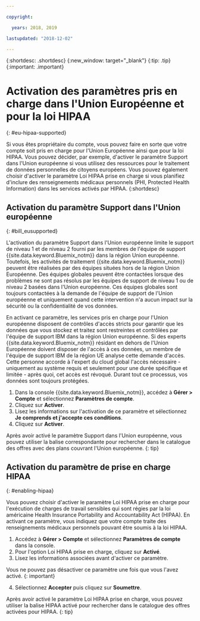```yaml
---

copyright:

  years: 2018, 2019

lastupdated: "2018-12-02" 

---
```


{:shortdesc: .shortdesc}
{:new_window: target="_blank"}
{:tip: .tip}
{:important: .important}


# Activation des paramètres pris en charge dans l'Union Européenne et pour la loi HIPAA
{: #eu-hipaa-supported}

Si vous êtes propriétaire du compte, vous pouvez faire en sorte que votre compte soit pris en charge pour l'Union Européenne ainsi que pour la loi HIPAA. Vous pouvez décider, par exemple, d'activer le paramètre Support dans l'Union européenne si vous utilisez des ressources pour le traitement de données personnelles de citoyens européens. Vous pouvez également choisir d'activer le paramètre Loi HIPAA prise en charge si vous planifiez d'inclure des renseignements médicaux personnels (PHI, Protected Health Information) dans les services activés par HIPAA. 
{:shortdesc}


## Activation du paramètre Support dans l'Union européenne
{: #bill_eusupported}

L'activation du paramètre Support dans l'Union européenne limite le support de niveau 1 et de niveau 2 fourni par les membres de l'équipe de support {{site.data.keyword.Bluemix_notm}} dans la région Union européenne. Toutefois, les activités de traitement {{site.data.keyword.Bluemix_notm}} peuvent être réalisées par des équipes situées hors de la région Union Européenne. Des équipes globales peuvent être contactées lorsque des problèmes ne sont pas résolus par les équipes de support de niveau 1 ou de niveau 2 basées dans l'Union européenne. Ces équipes globales sont toujours contactées à la demande de l'équipe de support de l'Union européenne et uniquement quand cette intervention n'a aucun impact sur la sécurité ou la confidentialité de vos données.

En activant ce paramètre, les services pris en charge pour l'Union européenne disposent de contrôles d'accès stricts pour garantir que les données que vous stockez et traitez sont restreintes et contrôlées par l'équipe de support IBM dans la région Union européenne. Si des experts {{site.data.keyword.Bluemix_notm}} résidant en dehors de l'Union Européenne doivent disposer de l'accès à ces données, un membre de l'équipe de support IBM de la région UE analyse cette demande d'accès. Cette personne accorde à l'expert du cloud global l'accès nécessaire - uniquement au système requis et seulement pour une durée spécifique et limitée - après quoi, cet accès est révoqué. Durant tout ce processus, vos données sont toujours protégées.

  1. Dans la console {{site.data.keyword.Bluemix_notm}}, accédez à **Gérer > Compte** et sélectionnez **Paramètres de compte**.
  2. Cliquez sur **Activer**.
  3. Lisez les informations sur l'activation de ce paramètre et sélectionnez **Je comprends et j'accepte ces conditions**.
  4. Cliquez sur **Activer**.

   Après avoir activé le paramètre Support dans l'Union européenne, vous pouvez utiliser la balise correspondante pour rechercher dans le catalogue des offres avec des plans couvrant l'Union européenne. 
   {: tip}


## Activation du paramètre de prise en charge HIPAA
{: #enabling-hipaa}

Vous pouvez choisir d'activer le paramètre Loi HIPAA prise en charge pour l'exécution de charges de travail sensibles qui sont régies par la loi américaine Health Insurance Portability and Accountability Act (HIPAA). En activant ce paramètre, vous indiquez que votre compte traite des renseignements médicaux personnels pouvant être soumis à la loi HIPAA. 

1. Accédez à **Gérer > Compte** et sélectionnez **Paramètres de compte** dans la console.
2. Pour l'option Loi HIPAA prise en charge, cliquez sur **Activé**. 
3. Lisez les informations associées avant d'activer ce paramètre. 

  Vous ne pouvez pas désactiver ce paramètre une fois que vous l'avez activé.
  {: important}
   
4. Sélectionnez **Accepter** puis cliquez sur **Soumettre**. 

  Après avoir activé le paramètre Loi HIPAA prise en charge, vous pouvez utiliser la balise HIPAA activé pour rechercher dans le catalogue des offres activées pour HIPAA.
  {: tip}
